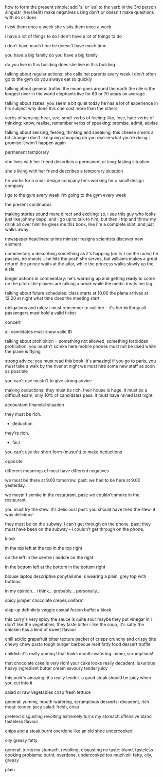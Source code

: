how to form the present simple:
add 's' or 'es' to the verb in the 3rd person singular (he/she/it)
make negatives using don't or doesn't 
make questions with do or does

i visit them once a week
she visits them once a week

i have a lot of things to do
i don't have a lot of things to do

i don't have much time
he doesn't have much time

you have a big family
do you have a big family

do you live in this building
does she live in this building


talking about regular actions:
she calls het parents every week
i don't often go to the gym
do you always eat so quickly

talking about general truths:
the moon goes around the earth
the nile is the longest river in the world
elephants live for 60 or 70 years on average

talking about states:
you seem a bit quiet today
he has a lot of experience in his subject
why does this one cost more than the others

verbs of sensing: hear, see, smell
verbs of feeling: like, love, hate
verbs of thinking: know, realise, remember
verbs of speaking: promise, admit, advise

talking about sensing, feeling, thinking and speaking:
this cheese smells a bit strange
i don't like going shopping 
do you realise what you're doing
i promise it won't happen again


permanent
temporary

she lives with her friend
describes a permanent or long-lasting situation

she's living with her friend
describes a temporary siutation

he works for a small design company
he's working for a small design company

i go to the gym every week
i'm going to the gym every week

the present continuous



making stories sound more direct and exciting:
so, i see this guy who looks just like johnny depp, and i go up to talk to him, but then i trip and throw my drink all over him! he gives me this book, like i'm a complete idiot, and just walks away


newspaper headlines:
prime minister resigns
scientists discover new element

commentary = describing something as it's happing (on tv / on the radio)
he passes, he shoots... he hits the post!
she serves, but williams makes a great return!
the prince waits at the altar, while the princess walks slowly up the aisle.

longer actions in commentary:
he's warming up and getting ready to come on the pitch.
the players are talking a break while the medic treats her lag.

talking about future schedules:
class starts at 10.00
the plane arrives at 12.20 at night
what time does the meeting start






obligations and rules:
i must remember to call her - it's her birthday
all passengers must hold a valid ticket

concert

all candidates must show valid ID


talking about prohibition = something not allowed, something forbidden
prohibition:
you mustn't somke here
mobile phones must not be used while the plane is flying

strong advice:
you must read this book. it's amazing!
if you go to paris, you must take a walk by the river at night
we must hire some new staff as soon as possible

you can't use mustn't to give strong advice


making deductions:
they must be rich. their house is huge.
it must be a difficult exam; only 10% of candidates pass.
it must have rained last night.

accountant
financial situation

they must be rich.
- deduction

they're rich.
- fact

you can't use the short form (mustn't) to make deductions

opposite


different meanings of must have different negatives

we must be there at 9.00 tomorrow.
past:
we had to be here at 9.00 yesterday.

we mustn't somke in the restaurant.
past:
we couldn't smoke in the restaurant.

you must try the stew. it's delicious!
past:
you should have tried the stew. it was delicious!

they must be on the subway. i can't get through on the phone.
past:
they must have been on the subway - i couldn't get through on the phone.







kiosk

in the top left          at the top                        in the top right
 
on the left               in the centre / middle     on the right

in the bottom left    at the bottom                  in the bottom right


blouse
laptop
descriptive
ponytail
she is wearing a plain, grey top with buttons.

in my opinion...
i think...
probably...
personally...

spicy
jumper
chocolate crepes
uniform


slap-up
definitely
veggie
casual
fusion
buffet
a kiosk

this curry's very spicy
the sauce is quite sour
maybe they put vinegar in
i don't like the vegetables; they taste bitter
i like the soup, it's salty
the chicken has a kind of sweet flavour


chili
acidic
grapefruit
bitter
texture
packet of crisps
crunchy and crispy
bite
chewy
chew
pasta
tough
burger
barbecue
melt
fatty food
dessert
truffle


childish
it's really yummy!
that looks mouth-watering.
mmm, scrumptious!

that chocolate cake is very rich!
your cake looks really decadent.
luxurious
heavy ingredient
butter 
cream
savoury
tender 
juicy

this pork's amazing; it's really tender.
a good steak should be juicy when you cut into it.

salad or raw vegetables
crisp
fresh
lettuce



general: yummy, mouth-watering, scrumptious
desserts: decadent, rich
meat: tender, juicy
salad: fresh, crisp


pretend
disgusting
revolting
extremely
turns my stomach
offensive
bland
tasteless
flavour

chips and a steak
burnt
overdone
like an old shoe
undercooked

oily
greasy
fatty


general: turns my stomach, revolting, disgusting
no taste: bland, tasteless
cooking problems: burnt, overdone, undercooked
too much oil: fatty, oily, greasy

plain

